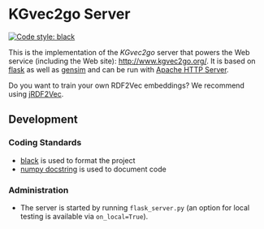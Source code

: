 # KGvec2go Server
[![Code style: black](https://img.shields.io/badge/code%20style-black-000000.svg)](https://github.com/psf/black)

This is the implementation of the *KGvec2go* server that powers the Web service (including the Web site): 
<a href="http://www.kgvec2go.org/">http://www.kgvec2go.org/</a>.
It is based on <a href="https://www.palletsprojects.com/p/flask/">flask</a> as well as 
<a href="https://radimrehurek.com/gensim/">gensim</a> and can be run with 
<a href="https://httpd.apache.org/">Apache HTTP Server</a>.

<!--Note that the walks were generated using project <a href="https://github.com/janothan/kgvec2go-walks">KGvec2go Walks</a>. -->

Do you want to train your own RDF2Vec embeddings? We recommend using <a href="https://github.com/dwslab/jrdf2vec">jRDF2Vec</a>.


## Development

### Coding Standards
- [black](https://github.com/psf/black) is used to format the project
- [numpy docstring](https://numpydoc.readthedocs.io/en/latest/format.html) is used to document code

### Administration
- The server is started by running `flask_server.py` (an option for local testing is available via `on_local=True`).